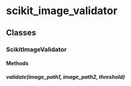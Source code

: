 # scikit_image_validator

## Classes

### ScikitImageValidator

#### Methods

##### validate(image_path1, image_path2, threshold)
